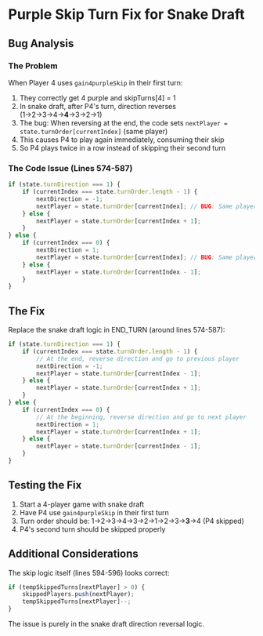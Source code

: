 # Purple Skip Turn Fix for Snake Draft

## Bug Analysis

### The Problem
When Player 4 uses `gain4purpleSkip` in their first turn:
1. They correctly get 4 purple and skipTurns[4] = 1
2. In snake draft, after P4's turn, direction reverses (1→2→3→4→**4**→3→2→1)
3. The bug: When reversing at the end, the code sets `nextPlayer = state.turnOrder[currentIndex]` (same player)
4. This causes P4 to play again immediately, consuming their skip
5. So P4 plays twice in a row instead of skipping their second turn

### The Code Issue (Lines 574-587)
```javascript
if (state.turnDirection === 1) {
    if (currentIndex === state.turnOrder.length - 1) {
        nextDirection = -1;
        nextPlayer = state.turnOrder[currentIndex]; // BUG: Same player!
    } else {
        nextPlayer = state.turnOrder[currentIndex + 1];
    }
} else {
    if (currentIndex === 0) {
        nextDirection = 1;
        nextPlayer = state.turnOrder[currentIndex]; // BUG: Same player!
    } else {
        nextPlayer = state.turnOrder[currentIndex - 1];
    }
}
```

## The Fix

Replace the snake draft logic in END_TURN (around lines 574-587):

```javascript
if (state.turnDirection === 1) {
    if (currentIndex === state.turnOrder.length - 1) {
        // At the end, reverse direction and go to previous player
        nextDirection = -1;
        nextPlayer = state.turnOrder[currentIndex - 1];
    } else {
        nextPlayer = state.turnOrder[currentIndex + 1];
    }
} else {
    if (currentIndex === 0) {
        // At the beginning, reverse direction and go to next player
        nextDirection = 1;
        nextPlayer = state.turnOrder[currentIndex + 1];
    } else {
        nextPlayer = state.turnOrder[currentIndex - 1];
    }
}
```

## Testing the Fix

1. Start a 4-player game with snake draft
2. Have P4 use `gain4purpleSkip` in their first turn
3. Turn order should be: 1→2→3→4→3→2→1→2→3→**3**→4 (P4 skipped)
4. P4's second turn should be skipped properly

## Additional Considerations

The skip logic itself (lines 594-596) looks correct:
```javascript
if (tempSkippedTurns[nextPlayer] > 0) {
    skippedPlayers.push(nextPlayer);
    tempSkippedTurns[nextPlayer]--;
}
```

The issue is purely in the snake draft direction reversal logic.
